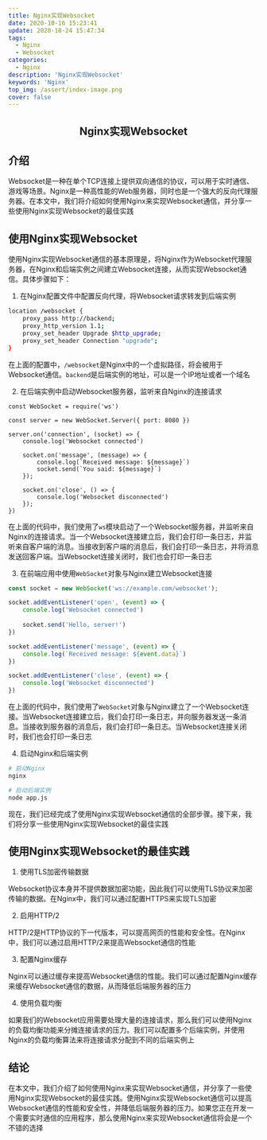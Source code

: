 ```yaml
---
title: Nginx实现Websocket
date: 2020-10-16 15:23:41
update: 2020-10-24 15:47:34
tags:
  - Nginx
  - Websocket
categories:
  - Nginx
description: 'Nginx实现Websocket'
keywords: 'Nginx'
top_img: /assert/index-image.png
cover: false
---
```


## <center>Nginx实现Websocket</center>

## 介绍

Websocket是一种在单个TCP连接上提供双向通信的协议，可以用于实时通信、游戏等场景。Nginx是一种高性能的Web服务器，同时也是一个强大的反向代理服务器。在本文中，我们将介绍如何使用Nginx来实现Websocket通信，并分享一些使用Nginx实现Websocket的最佳实践

## 使用Nginx实现Websocket

使用Nginx实现Websocket通信的基本原理是，将Nginx作为Websocket代理服务器，在Nginx和后端实例之间建立Websocket连接，从而实现Websocket通信。具体步骤如下：

1. 在Nginx配置文件中配置反向代理，将Websocket请求转发到后端实例

```bash
location /websocket {
    proxy_pass http://backend;
    proxy_http_version 1.1;
    proxy_set_header Upgrade $http_upgrade;
    proxy_set_header Connection "upgrade";
}
```

在上面的配置中，`/websocket`是Nginx中的一个虚拟路径，将会被用于Websocket通信。`backend`是后端实例的地址，可以是一个IP地址或者一个域名

2. 在后端实例中启动Websocket服务器，监听来自Nginx的连接请求

```node
const WebSocket = require('ws')

const server = new WebSocket.Server({ port: 8080 })

server.on('connection', (socket) => {
    console.log('Websocket connected')
    
    socket.on('message', (message) => {
        console.log(`Received message: ${message}`)
        socket.send(`You said: ${message}`)
    });
    
    socket.on('close', () => {
        console.log('Websocket disconnected')
    });
})
```

在上面的代码中，我们使用了`ws`模块启动了一个Websocket服务器，并监听来自Nginx的连接请求。当一个Websocket连接建立后，我们会打印一条日志，并监听来自客户端的消息。当接收到客户端的消息后，我们会打印一条日志，并将消息发送回客户端。当Websocket连接关闭时，我们也会打印一条日志

3. 在前端应用中使用`WebSocket`对象与Nginx建立Websocket连接

```JavaScript
const socket = new WebSocket('ws://example.com/websocket');

socket.addEventListener('open', (event) => {
    console.log('Websocket connected')
    
    socket.send('Hello, server!')
})

socket.addEventListener('message', (event) => {
    console.log(`Received message: ${event.data}`)
})

socket.addEventListener('close', (event) => {
    console.log('Websocket disconnected')
})
```


在上面的代码中，我们使用了`WebSocket`对象与Nginx建立了一个Websocket连接。当Websocket连接建立后，我们会打印一条日志，并向服务器发送一条消息。当接收到服务器的消息后，我们会打印一条日志。当Websocket连接关闭时，我们也会打印一条日志

4. 启动Nginx和后端实例

```bash
# 启动Nginx
nginx

# 启动后端实例
node app.js
```

现在，我们已经完成了使用Nginx实现Websocket通信的全部步骤。接下来，我们将分享一些使用Nginx实现Websocket的最佳实践

## 使用Nginx实现Websocket的最佳实践

1.  使用TLS加密传输数据

Websocket协议本身并不提供数据加密功能，因此我们可以使用TLS协议来加密传输的数据。在Nginx中，我们可以通过配置HTTPS来实现TLS加密

2.  启用HTTP/2

HTTP/2是HTTP协议的下一代版本，可以提高网页的性能和安全性。在Nginx中，我们可以通过启用HTTP/2来提高Websocket通信的性能

3.  配置Nginx缓存

Nginx可以通过缓存来提高Websocket通信的性能。我们可以通过配置Nginx缓存来缓存Websocket通信的数据，从而降低后端服务器的压力

4.  使用负载均衡

如果我们的Websocket应用需要处理大量的连接请求，那么我们可以使用Nginx的负载均衡功能来分摊连接请求的压力。我们可以配置多个后端实例，并使用Nginx的负载均衡算法来将连接请求分配到不同的后端实例上


## 结论

在本文中，我们介绍了如何使用Nginx来实现Websocket通信，并分享了一些使用Nginx实现Websocket的最佳实践。使用Nginx实现Websocket通信可以提高Websocket通信的性能和安全性，并降低后端服务器的压力。如果您正在开发一个需要实时通信的应用程序，那么使用Nginx来实现Websocket通信将会是一个不错的选择
